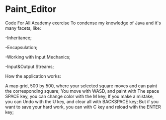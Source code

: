 # Paint_Editor
Code For All Academy exercise 
To condense my knowledge of Java and it's many facets, like:

  -Inheritance;

  -Encapsulation;

  -Working with Input Mechanics;

  -Input&Output Streams;

How the application works: 

A map grid, 500 by 500, where your selected square moves and can paint the corresponding square;
You move with WASD, and paint with The space SPACE key, you can change color with the M key;
If you make a mistake, you can Undo with the U key, and clear all with BACKSPACE key;
But if you want to save your hard work, you can with C key and reload with the ENTER key;
